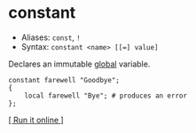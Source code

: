 # constant

- Aliases: `const`, `!`
- Syntax: `constant <name> [[=] value]`

Declares an immutable [global](global) variable.

    constant farewell "Goodbye";
    {
        local farewell "Bye"; # produces an error
    };

[[ Run it online ]](https://utopia.sh/?code=constant+farewell+%22Goodbye%22%3B%0D%0A%7B%0D%0A++++local+farewell+%22Bye%22%3B+%23+produces+an+error%0D%0A%7D%3B)

